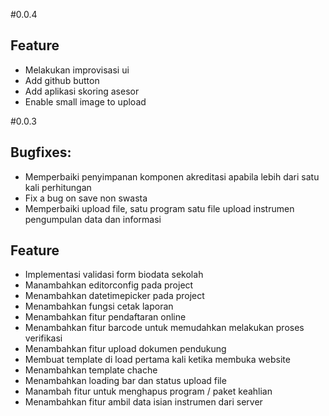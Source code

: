 #0.0.4

## Feature

- Melakukan improvisasi ui
- Add github button
- Add aplikasi skoring asesor
- Enable small image to upload

#0.0.3

## Bugfixes:

- Memperbaiki penyimpanan komponen akreditasi apabila lebih dari satu kali perhitungan
- Fix a bug on save non swasta
- Memperbaiki upload file, satu program satu file upload instrumen pengumpulan data dan informasi

## Feature

- Implementasi validasi form biodata sekolah
- Manambahkan editorconfig pada project
- Menambahkan datetimepicker pada project
- Menambahkan fungsi cetak laporan
- Menambahkan fitur pendaftaran online
- Menambahkan fitur barcode untuk memudahkan melakukan proses verifikasi
- Menambahkan fitur upload dokumen pendukung
- Membuat template di load pertama kali ketika membuka website
- Menambahkan template chache
- Menambahkan loading bar dan status upload file
- Manambah fitur untuk menghapus program / paket keahlian
- Menambahkan fitur ambil data isian instrumen dari server